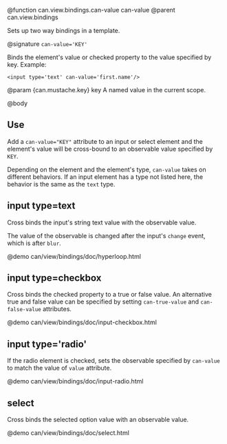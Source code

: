 @function can.view.bindings.can-value can-value
@parent can.view.bindings

Sets up two way bindings in a template.

@signature `can-value='KEY'`

Binds the element's value or checked property to the value specified by
key. Example:

    <input type='text' can-value='first.name'/>

@param {can.mustache.key} key A named value in the current scope.

@body

## Use

Add a `can-value="KEY"` attribute to an input or select element and
the element's value will be cross-bound to an observable value specified by `KEY`.

Depending on the element and the element's type, `can-value` takes on
different behaviors.  If an input element has a type
not listed here, the behavior is the same as the `text` type.

## input type=text

Cross binds the input's string text value with the observable value.

The value of the observable is changed after the input's `change` event, 
which is after `blur`.

@demo can/view/bindings/doc/hyperloop.html

## input type=checkbox

Cross binds the checked property to a true or false value. An alternative
true and false value can be specified by setting `can-true-value` and
`can-false-value` attributes.

@demo can/view/bindings/doc/input-checkbox.html

## input type='radio'

If the radio element is checked, sets the observable specified by `can-value` to match the value of
`value` attribute.

@demo can/view/bindings/doc/input-radio.html

## select

Cross binds the selected option value with an observable value.

@demo can/view/bindings/doc/select.html